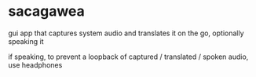 # sacagawea

gui app that captures system audio and translates it on the go, optionally speaking it

if speaking, to prevent a loopback of captured / translated / spoken audio, use headphones
